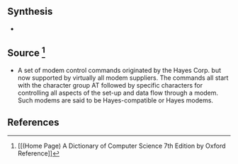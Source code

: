 ## Synthesis
- 
## Source [^1]
- A set of modem control commands originated by the Hayes Corp. but now supported by virtually all modem suppliers. The commands all start with the character group AT followed by specific characters for controlling all aspects of the set-up and data flow through a modem. Such modems are said to be Hayes-compatible or Hayes modems.
## References

[^1]: [[(Home Page) A Dictionary of Computer Science 7th Edition by Oxford Reference]]